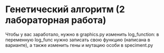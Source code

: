# Генетический алгоритм (2 лабораторная работа)         
Чтобы у вас заработало, нужно в graphics.py изменить log_function: в переменную log_func нужно записать свою функцию (написана в варианте), а также изменить гены и мутацию особи в speciment.py                              
